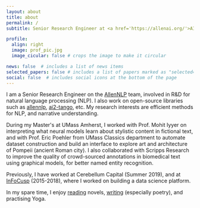 ```yaml
---
layout: about
title: about
permalink: /
subtitle: Senior Research Engineer at <a href='https://allenai.org/'>AI2</a>.

profile:
  align: right
  image: prof_pic.jpg
  image_cicular: false # crops the image to make it circular

news: false  # includes a list of news items
selected_papers: false # includes a list of papers marked as "selected={true}"
social: false  # includes social icons at the bottom of the page
---
```


I am a Senior Research Engineer on the [AllenNLP](https://allennlp.org/) team, involved in R&D for natural language processing (NLP). I also work on open-source libraries such as [allennlp](https://github.com/allenai/allennlp), [ai2-tango](https://github.com/allenai/tango), etc. My research interests are efficient methods for NLP, and narrative understanding.

During my Master's at UMass Amherst, I worked with Prof. Mohit Iyyer on interpreting what neural models learn about stylistic content in fictional text, and with Prof. Eric Poehler from UMass Classics department to automate dataset construction and build an interface to explore art and architecture of Pompeii (ancient Roman city). I also collaborated with Scripps Research to improve the quality of crowd-sourced annotations in biomedical text using graphical models, for better named entity recognition.

Previously, I have worked at Cerebellum Capital (Summer 2019), and at [InFoCusp](https://infocusp.in) (2015-2018), where I worked on building a data science platform.

In my spare time, I enjoy [reading](/reading) novels, [writing]({{site.wordpress_url}}) (especially poetry), and practising Yoga.

